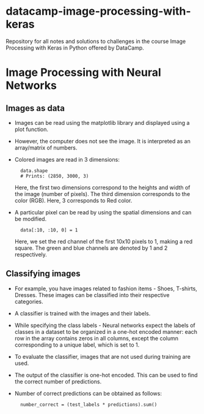# datacamp-image-processing-with-keras
Repository for all notes and solutions to challenges in the course Image Processing with Keras in Python offered by DataCamp.

# Image Processing with Neural Networks

## Images as data

* Images can be read using the matplotlib library and displayed using a plot function.
* However, the computer does not see the image. It is interpreted as an array/matrix of numbers.
* Colored images are read in 3 dimensions:

        data.shape
        # Prints: (2850, 3000, 3)
    
    Here, the first two dimensions correspond to the heights and width of the image (number of pixels). The third dimension corresponds to the color (RGB). Here, 3 corresponds to Red color.

* A particular pixel can be read by using the spatial dimensions and can be modified.

        data[:10, :10, 0] = 1

    Here, we set the red channel of the first 10x10 pixels to 1, making a red square. The green and blue channels are denoted by 1 and 2 respectively.

## Classifying images

* For example, you have images related to fashion items - Shoes, T-shirts, Dresses. These images can be classified into their respective categories.
* A classifier is trained with the images and their labels.
* While specifying the class labels - Neural networks expect the labels of classes in a dataset to be organized in a one-hot encoded manner: each row in the array contains zeros in all columns, except the column corresponding to a unique label, which is set to 1.
* To evaluate the classifier, images that are not used during training are used.
* The output of the classifier is one-hot encoded. This can be used to find the correct number of predictions.
* Number of correct predictions can be obtained as follows:

        number_correct = (test_labels * predictions).sum()